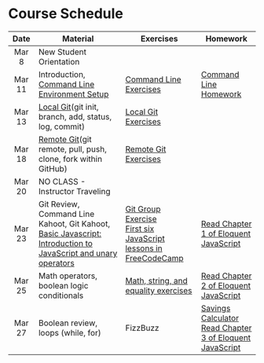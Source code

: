 # Course Schedule

|  Date  | Material                                                                                                                                                                                                                                                            | Exercises                                                                                                                                                                                                   | Homework                                                        |
| :----: | ------------------------------------------------------------------------------------------------------------------------------------------------------------------------------------------------------------------------------------------------------------------- | ----------------------------------------------------------------------------------------------------------------------------------------------------------------------------------------------------------- | --------------------------------------------------------------- |
| Mar 8  | New Student Orientation                                                                                                                                                                                                                                             |                                                                                                                                                                                                             |                                                                 |
| Mar 11 | Introduction, [Command Line](./lectures/02-command-line) <br/> [Environment Setup](environment.md)                                                                                                                                                                  | [Command Line Exercises](./lectures/02-command-line/exercises.md)                                                                                                                                           | [Command Line Homework](./lectures/02-command-line/homework.md) |
| Mar 13 | [Local Git](https://github.com/uark-backend-class/course-materials/tree/master/lectures/03-source-control)(git init, branch, add, status, log, commit)                                                                                                              | [Local Git Exercises](https://github.com/uark-backend-class/course-materials/blob/master/lectures/03-source-control/exercises-local.md)                                                                     |                                                                 |
| Mar 18 | [Remote Git](https://github.com/uark-backend-class/course-materials/tree/master/lectures/03-source-control)(git remote, pull, push, clone, fork within GitHub)                                                                                                      | [Remote Git Exercises](https://github.com/uark-backend-class/course-materials/blob/master/lectures/03-source-control/exercises-remote.md)                                                                   |                                                                 |
| Mar 20 | NO CLASS - Instructor Traveling                                                                                                                                                                                                                                     |                                                                                                                                                                                                             |                                                                 |
| Mar 23 | Git Review, Command Line Kahoot, Git Kahoot, [Basic Javascript: Introduction to JavaScript and unary operators](https://github.com/uark-backend-class/course-materials/tree/master/lectures/04-javascript-basics#lecture-1-intro-to-javascript-and-unary-operators) | [Git Group Exercise](https://classroom.github.com/g/G0-3w-Ay)<br/>[First six JavaScript lessons in FreeCodeCamp](https://learn.freecodecamp.org/javascript-algorithms-and-data-structures/basic-javascript) | [Read Chapter 1 of Eloquent JavaScript](https://eloquentjavascript.net/01_values.html)                                                                |
| Mar 25 | Math operators, boolean logic conditionals                                                                                                                                                                                                                                     |  [Math, string, and equality exercises](https://github.com/uark-backend-class/course-materials/blob/master/lectures/04-javascript-basics/lecture02-exercises.md)                                                                                                                                                                                                           | [Read Chapter 2 of Eloquent JavaScript](http://eloquentjavascript.net/02_program_structure.html)                                                                |
| Mar 27 | Boolean review, loops (while, for)                                                                                                                                                                                                                                     |  FizzBuzz                                                                                                                                                                                                          | [Savings Calculator](https://classroom.github.com/a/atHBYnUw) <br /> [Read Chapter 3 of Eloquent JavaScript](https://eloquentjavascript.net/03_functions.html)                                                                |
